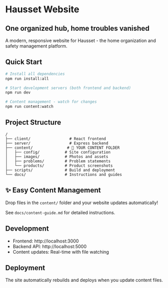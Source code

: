 # Hausset Website

## One organized hub, home troubles vanished

A modern, responsive website for Hausset - the home organization and safety management platform.

## Quick Start

```bash
# Install all dependencies
npm run install:all

# Start development servers (both frontend and backend)
npm run dev

# Content management - watch for changes
npm run content:watch
```

## Project Structure

```
/
├── client/                 # React frontend
├── server/                 # Express backend  
├── content/               # 📁 YOUR CONTENT FOLDER
│   ├── config/           # Site configuration
│   ├── images/           # Photos and assets
│   ├── problems/         # Problem statements
│   └── products/         # Product screenshots
├── scripts/              # Build and deployment
└── docs/                 # Instructions and guides
```

## ✨ Easy Content Management

Drop files in the `content/` folder and your website updates automatically!

See `docs/content-guide.md` for detailed instructions.

## Development

- Frontend: http://localhost:3000
- Backend API: http://localhost:5000
- Content updates: Real-time with file watching

## Deployment

The site automatically rebuilds and deploys when you update content files.